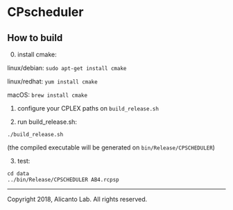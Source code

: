 # CPscheduler


## How to build


0) install cmake:

linux/debian: `sudo apt-get install cmake`

linux/redhat: `yum install cmake`

macOS: `brew install cmake`


1) configure your CPLEX paths on `build_release.sh`

2) run build_release.sh:


```
./build_release.sh
```

(the compiled executable will be generated on `bin/Release/CPSCHEDULER`)

3) test:

```
cd data
../bin/Release/CPSCHEDULER AB4.rcpsp
```



---

Copyright 2018, Alicanto Lab. All rights reserved.